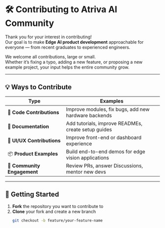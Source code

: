 <!-- Licensed under the Apache License, Version 2.0 (see LICENSE) -->

# 🛠️ Contributing to Atriva AI Community

Thank you for your interest in contributing!  
Our goal is to make **Edge AI product development** approachable for everyone — from recent graduates to experienced engineers.

We welcome all contributions, large or small.  
Whether it’s fixing a typo, adding a new feature, or proposing a new example project, your input helps the entire community grow.

---

## 💡 Ways to Contribute

| Type | Examples |
|------|-----------|
| 🧩 **Code Contributions** | Improve modules, fix bugs, add new hardware backends |
| 📝 **Documentation** | Add tutorials, improve READMEs, create setup guides |
| 🎨 **UI/UX Contributions** | Improve front-end or dashboard experience |
| 📦 **Product Examples** | Build end-to-end demos for edge vision applications |
| 💬 **Community Engagement** | Review PRs, answer Discussions, mentor new devs |

---

## 🚀 Getting Started

1. **Fork** the repository you want to contribute to  
2. **Clone** your fork and create a new branch  
   ```bash
   git checkout -b feature/your-feature-name

